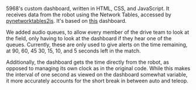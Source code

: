 5968's custom dashboard, written in HTML, CSS, and JavaScript. It receives data from the robot using the Network Tables, accessed by [pynetworktables2js](https://github.com/robotpy/pynetworktables2js). 
It's based on [this](https://github.com/frcdashboard/frcdashboard) dashboard. 

We added audio queues, to allow every member of the drive team to look
at the field, only having to look at the dashboard if they hear one of the queues. Currently, these are only used to give alerts on the time remaining, at 90, 60, 45
30, 15, 10, and 5 seconds left in the match.

Additionally, the dashboard gets the time directly from the robot, as opposed to managing its own clock as in the original code. While this makes the interval of
one second as viewed on the dashboard somewhat variable, it more accurately accounts for the short break in between auto and teleop.